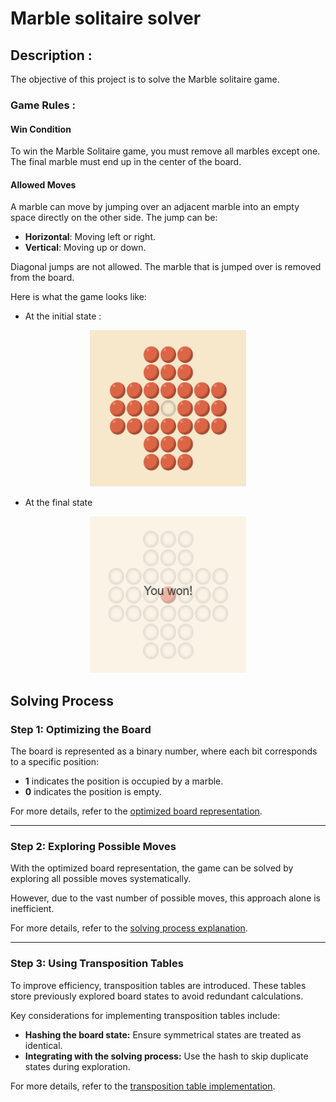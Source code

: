 # Marble solitaire solver

## Description :

The objective of this project is to solve the Marble solitaire game.

### **Game Rules :**

#### **Win Condition**

To win the Marble Solitaire game, you must remove all marbles except one. The final marble must end up in the center of the board.

#### **Allowed Moves**

A marble can move by jumping over an adjacent marble into an empty space directly on the other side. The jump can be:

- **Horizontal**: Moving left or right.
- **Vertical**: Moving up or down.

Diagonal jumps are not allowed. The marble that is jumped over is removed from the board.

Here is what the game looks like:

- At the initial state :

<p style="text-align: center;">
  <img src="./images/initial_state.png" alt="Game Screenshot" width="250" height="250">
</p>

- At the final state

<p style="text-align: center;">
  <img src="./images/final_state.png" alt="Game Screenshot" width="250" height="250">
</p>

## Solving Process

### Step 1: Optimizing the Board

The board is represented as a binary number, where each bit corresponds to a specific position:  

- **1** indicates the position is occupied by a marble.  
- **0** indicates the position is empty.

For more details, refer to the [optimized board representation](./step1.md).

---

### Step 2: Exploring Possible Moves

With the optimized board representation, the game can be solved by exploring all possible moves systematically.

However, due to the vast number of possible moves, this approach alone is inefficient.

For more details, refer to the [solving process explanation](./step2.md).

---

### Step 3: Using Transposition Tables

To improve efficiency, transposition tables are introduced. These tables store previously explored board states to avoid redundant calculations.

Key considerations for implementing transposition tables include:

- **Hashing the board state:** Ensure symmetrical states are treated as identical.
- **Integrating with the solving process:** Use the hash to skip duplicate states during exploration.

For more details, refer to the [transposition table implementation](./step3.md).